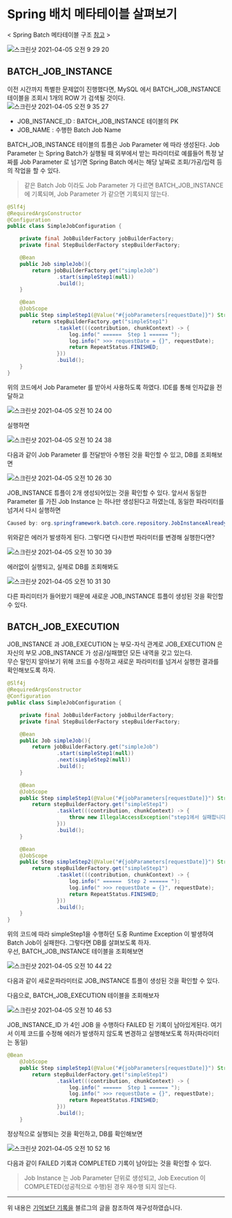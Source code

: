 # Spring 배치 메타테이블 살펴보기 

< Spring Batch 메타테이블 구조 [참고](https://docs.spring.io/spring-batch/docs/3.0.x/reference/html/metaDataSchema.html) >    

![스크린샷 2021-04-05 오전 9 29 20](https://user-images.githubusercontent.com/46964910/113525701-6808db80-95f1-11eb-99c6-597ec3cb7423.png)    
## BATCH_JOB_INSTANCE 

이전 시간까지 특별한 문제없이 진행했다면, MySQL 에서 BATCH_JOB_INSTANCE 테이블을 조회시 1개의 ROW 가 검색될 것이다.    
![스크린샷 2021-04-05 오전 9 35 27](https://user-images.githubusercontent.com/46964910/113525861-43613380-95f2-11eb-9bdc-c1d7b721ac99.png)     
- JOB_INSTANCE_ID : BATCH_JOB_INSTANCE 테이블의 PK    
- JOB_NAME : 수행한 Batch Job Name     

BATCH_JOB_INSTANCE 테이블의 튜플은 Job Parameter 에 따라 생성된다. Job Parameter 는 Spring Batch가 실행될 때 외부에서 받는 파라미터로 
예를들어 특정 날짜를 Job Parameter 로 넘기면 Spring Batch 에서는 해당 날짜로 조회/가공/입력 등의 작업을 할 수 있다.    
> 같은 Batch Job 이라도 Job Parameter 가 다르면 BATCH_JOB_INSTANCE 에 기록되며, Job Parameter 가 같으면 기록되지 않는다. 

```java
@Slf4j
@RequiredArgsConstructor
@Configuration
public class SimpleJobConfiguration {

    private final JobBuilderFactory jobBuilderFactory;
    private final StepBuilderFactory stepBuilderFactory;

    @Bean
    public Job simpleJob(){
        return jobBuilderFactory.get("simpleJob")
                .start(simpleStep1(null))
                .build();
    }

    @Bean
    @JobScope
    public Step simpleStep1(@Value("#{jobParameters[requestDate]}") String requestDate){
        return stepBuilderFactory.get("simpleStep1")
                .tasklet(((contribution, chunkContext) -> {
                    log.info(" ======  Step 1 ====== ");
                    log.info(" >>> requestDate = {}", requestDate);
                    return RepeatStatus.FINISHED;
                }))
                .build();
    }
}
```
위의 코드에서 Job Parameter 를 받아서 사용하도록 하였다. IDE를 통해 인자값을 전달하고         
       
![스크린샷 2021-04-05 오전 10 24 00](https://user-images.githubusercontent.com/46964910/113527597-0a788d00-95f9-11eb-93f4-ccd208d48903.png)      
        
실행하면   

![스크린샷 2021-04-05 오전 10 24 38](https://user-images.githubusercontent.com/46964910/113527638-22501100-95f9-11eb-9000-4ae8b58520cb.png)     
       
다음과 같이 Job Parameter 를 전달받아 수행된 것을 확인할 수 있고, DB를 조회해보면     
      
![스크린샷 2021-04-05 오전 10 26 30](https://user-images.githubusercontent.com/46964910/113527729-63e0bc00-95f9-11eb-92cb-8881657ff407.png)     
     
JOB_INSTANCE 튜플이 2개 생성되어있는 것을 확인할 수 있다. 앞서서 동일한 Parameter 를 가진 Job Instance 는 하나만 생성된다고 하였는데, 동일한 파라미터를 넘겨서 다시 실행하면     

```java
Caused by: org.springframework.batch.core.repository.JobInstanceAlreadyCompleteException: A job instance already exists and is complete for parameters={requestDate=20210404}.  If you want to run this job again, change the parameters.
```

위와같은 에러가 발생하게 된다. 그렇다면 다시한번 파라미터를 변경해 실행한다면?     

![스크린샷 2021-04-05 오전 10 30 39](https://user-images.githubusercontent.com/46964910/113527901-f8e3b500-95f9-11eb-8d6b-c5965a3fe304.png)     
       
에러없이 실행되고, 실제로 DB를 조회해봐도     
      
![스크린샷 2021-04-05 오전 10 31 30](https://user-images.githubusercontent.com/46964910/113527944-19ac0a80-95fa-11eb-8f11-7d8fd501b2c7.png)     
        
다른 파리미터가 들어왔기 때문에 새로운 JOB_INSTANCE 튜플이 생성된 것을 확인할 수 있다. 

## BATCH_JOB_EXECUTION 
JOB_INSTANCE 과 JOB_EXECUTION 는 부모-자식 관계로 JOB_EXECUTION 은 자신의 부모 JOB_INSTANCE 가 성공/실패했던 모든 내역을 갖고 있는다.      
무슨 말인지 알아보기 위해 코드를 수정하고 새로운 파라미터를 넘겨서 실행한 결과를 확인해보도록 하자.     
       
```java
@Slf4j
@RequiredArgsConstructor
@Configuration
public class SimpleJobConfiguration {

    private final JobBuilderFactory jobBuilderFactory;
    private final StepBuilderFactory stepBuilderFactory;

    @Bean
    public Job simpleJob(){
        return jobBuilderFactory.get("simpleJob")
                .start(simpleStep1(null))
                .next(simpleStep2(null))
                .build();
    }

    @Bean
    @JobScope
    public Step simpleStep1(@Value("#{jobParameters[requestDate]}") String requestDate){
        return stepBuilderFactory.get("simpleStep1")
                .tasklet(((contribution, chunkContext) -> {
                    throw new IllegalAccessException("step1에서 실패합니다.");
                }))
                .build();
    }

    @Bean
    @JobScope
    public Step simpleStep2(@Value("#{jobParameters[requestDate]}") String requestDate){
        return stepBuilderFactory.get("simpleStep1")
                .tasklet(((contribution, chunkContext) -> {
                    log.info(" ======  Step 2 ====== ");
                    log.info(" >>> requestDate = {}", requestDate);
                    return RepeatStatus.FINISHED;
                }))
                .build();
    }
}
```
위의 코드에 따라 simpleStep1을 수행하던 도중 Runtime Exception 이 발생하여 Batch Job이 실패한다.
그렇다면 DB를 살펴보도록 하자.   
우선, BATCH_JOB_INSTANCE 테이블을 조회해보면    
        
![스크린샷 2021-04-05 오전 10 44 22](https://user-images.githubusercontent.com/46964910/113528559-e4082100-95fb-11eb-9fed-81c74fd61286.png)    
     
다음과 같이 새로운파라미터로 JOB_INSTANCE 튜플이 생성된 것을 확인할 수 있다.    
     
다음으로, BATCH_JOB_EXECUTION 테이블을 조회해보자     

![스크린샷 2021-04-05 오전 10 46 53](https://user-images.githubusercontent.com/46964910/113528679-3cd7b980-95fc-11eb-9ef7-aea270026abf.png)     
     
JOB_INSTANCE_ID 가 4인 JOB 을 수행하다 FAILED 된 기록이 남아있게된다. 여기서 이제 코드를 수정해 에러가 발생하지 않도록 변경하고 실행해보도록 하자(파라미터는 동일)     

```java
@Bean
    @JobScope
    public Step simpleStep1(@Value("#{jobParameters[requestDate]}") String requestDate){
        return stepBuilderFactory.get("simpleStep1")
                .tasklet(((contribution, chunkContext) -> {
                    log.info(" ======  Step 1 ====== ");
                    log.info(" >>> requestDate = {}", requestDate);
                    return RepeatStatus.FINISHED;
                }))
                .build();
    }
```
     
정상적으로 실행되는 것을 확인하고, DB를 확인해보면    
      
![스크린샷 2021-04-05 오전 10 52 16](https://user-images.githubusercontent.com/46964910/113528918-ff276080-95fc-11eb-809c-8a9b8f4bee09.png)      
      
다음과 같이 FAILED 기록과 COMPLETED 기록이 남아있는 것을 확인할 수 있다. 

> Job Instance 는 Job Parameter 단위로 생성되고, Job Execution 이 COMPLETED(성공적으로 수행)된 경우 재수행 되지 않는다.

----
위 내용은 [기억보단 기록을](https://jojoldu.tistory.com/324) 블르그의 글을 참조하여 재구성하였습니다.








